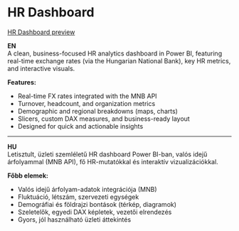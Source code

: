# HR Dashboard

[HR Dashboard preview](HR_dashboard_screenshot.png)

**EN**  
A clean, business-focused HR analytics dashboard in Power BI, featuring real-time exchange rates (via the Hungarian National Bank), key HR metrics, and interactive visuals.

**Features:**
- Real-time FX rates integrated with the MNB API
- Turnover, headcount, and organization metrics
- Demographic and regional breakdowns (maps, charts)
- Slicers, custom DAX measures, and business-ready layout
- Designed for quick and actionable insights

---

**HU**  
Letisztult, üzleti szemléletű HR dashboard Power BI-ban, valós idejű árfolyammal (MNB API), fő HR-mutatókkal és interaktív vizualizációkkal.

**Főbb elemek:**
- Valós idejű árfolyam-adatok integrációja (MNB)
- Fluktuáció, létszám, szervezeti egységek
- Demográfiai és földrajzi bontások (térkép, diagramok)
- Szeletelők, egyedi DAX képletek, vezetői elrendezés
- Gyors, jól használható üzleti áttekintés
